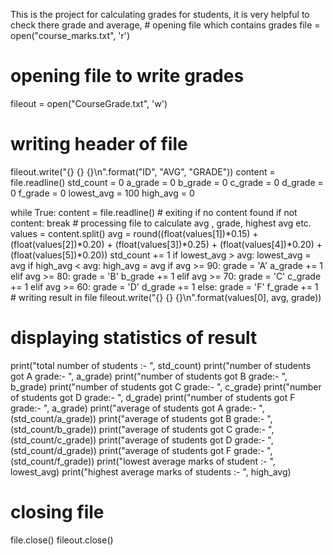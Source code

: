 This is the project for calculating grades for students, it is very helpful to check there grade and average, # opening file which contains grades
file = open("course_marks.txt", 'r')
# opening file to write grades
fileout = open("CourseGrade.txt", 'w')
# writing header of file
fileout.write("{}  {}   {}\n".format("ID", "AVG", "GRADE"))
content = file.readline()
std_count = 0
a_grade = 0
b_grade = 0
c_grade = 0
d_grade = 0
f_grade = 0
lowest_avg = 100
high_avg = 0

while True:
    content = file.readline()
    # exiting if no content found
    if not content:
        break
    # processing file to calculate avg , grade, highest avg etc.
    values = content.split()
    avg = round((float(values[1])*0.15) + (float(values[2])*0.20) + (float(values[3])*0.25) + (float(values[4])*0.20) + (float(values[5])*0.20))
    std_count += 1
    if lowest_avg > avg:
        lowest_avg = avg
    if high_avg < avg:
        high_avg = avg
    if avg >= 90:
        grade = 'A'
        a_grade += 1
    elif avg >= 80:
        grade = 'B'
        b_grade += 1
    elif avg >= 70:
        grade = 'C'
        c_grade += 1
    elif avg >= 60:
        grade = 'D'
        d_grade += 1
    else:
        grade = 'F'
        f_grade += 1
    # writing result in file
    fileout.write("{}    {}    {}\n".format(values[0], avg, grade))
# displaying statistics of result
print("total number of students :- ", std_count)
print("number of students got A grade:- ", a_grade)
print("number of students got B grade:- ", b_grade)
print("number of students got C grade:- ", c_grade)
print("number of students got D grade:- ", d_grade)
print("number of students got F grade:- ", a_grade)
print("average of students got A grade:- ", (std_count/a_grade))
print("average of students got B grade:- ", (std_count/b_grade))
print("average of students got C grade:- ", (std_count/c_grade))
print("average of students got D grade:- ", (std_count/d_grade))
print("average of students got F grade:- ", (std_count/f_grade))
print("lowest average marks of student :- ", lowest_avg)
print("highest average marks of students :- ", high_avg)
# closing file
file.close()
fileout.close()
